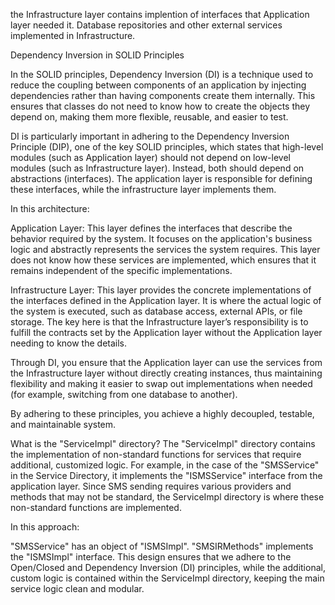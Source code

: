 the Infrastructure layer contains implention of interfaces that Application layer needed it. Database repositories and other external services implemented in Infrastructure.


Dependency Inversion in SOLID Principles

In the SOLID principles, Dependency Inversion (DI) is a technique used to reduce the coupling between components of an application by injecting dependencies rather than having components create them internally. This ensures that classes do not need to know how to create the objects they depend on, making them more flexible, reusable, and easier to test.

DI is particularly important in adhering to the Dependency Inversion Principle (DIP), one of the key SOLID principles, which states that high-level modules (such as Application layer) should not depend on low-level modules (such as Infrastructure layer). Instead, both should depend on abstractions (interfaces). The application layer is responsible for defining these interfaces, while the infrastructure layer implements them.

In this architecture:

Application Layer: This layer defines the interfaces that describe the behavior required by the system. It focuses on the application's business logic and abstractly represents the services the system requires. This layer does not know how these services are implemented, which ensures that it remains independent of the specific implementations.

Infrastructure Layer: This layer provides the concrete implementations of the interfaces defined in the Application layer. It is where the actual logic of the system is executed, such as database access, external APIs, or file storage. The key here is that the Infrastructure layer’s responsibility is to fulfill the contracts set by the Application layer without the Application layer needing to know the details.

Through DI, you ensure that the Application layer can use the services from the Infrastructure layer without directly creating instances, thus maintaining flexibility and making it easier to swap out implementations when needed (for example, switching from one database to another).

By adhering to these principles, you achieve a highly decoupled, testable, and maintainable system.


What is the "ServiceImpl" directory?
The "ServiceImpl" directory contains the implementation of non-standard functions for services that require additional, customized logic. For example, in the case of the "SMSService" in the Service Directory, it implements the "ISMSService" interface from the application layer. Since SMS sending requires various providers and methods that may not be standard, the ServiceImpl directory is where these non-standard functions are implemented.

In this approach:

"SMSService" has an object of "ISMSImpl".
"SMSIRMethods" implements the "ISMSImpl" interface.
This design ensures that we adhere to the Open/Closed and Dependency Inversion (DI) principles, while the additional, custom logic is contained within the ServiceImpl directory, keeping the main service logic clean and modular.







